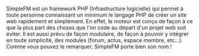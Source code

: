 SimpleFM est un framework PHP (Infrastructure logicielle) qui permet à toute personne connaissant un minimum le langage PHP de créer un site web rapidement et simplement. En effet, le moteur est conçu de façon à ce que la plus part des choses que l'on code au départ d'un projet web soit éviter. Il est aussi prévu de façon modulaire, de façon à pouvoir y intégrer en toute simplicité, des modules (forum, actus, espace membre, etc...). Comme vous pouvez le remarquer, SimpleFM porte bien son nom !
